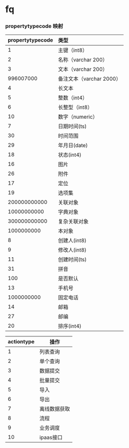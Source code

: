 # fq

### propertytypecode 映射

|propertytypecode|类型|
|:--|:--|
|1|主键（int8）|
|2|名称（varchar 200）|
|3|文本（varchar 200）|
|996007000|备注文本（varchar 2000）|
|4|长文本|
|5|整数（int4）|
|6|长整型（int8）|
|10|数字（numeric）|
|7|日期时间(ts)|
|30|时间范围|
|29|年月日(date)|
|18|状态(int4)|
|16|图片|
|26|附件|
|17|定位|
|19|选项集|
|200000000000|关联对象|
|10000000000|字典对象|
|300000000000|复杂关联对象|
|1000000000|本对象|
|8|创建人(int8)|
|9|修改人(int8)|
|11|创建时间(ts)|
|31|拼音|
|100|是否默认|
|13|手机号|
|1000000000|固定电话|
|14|邮箱|
|27|邮编|
|20|排序(int4)|


|actiontype|操作|
|--|--|
|1|列表查询|
|2|单个查询|
|3|数据提交|
|4|批量提交|
|5|导入|
|6|导出|
|7|离线数据获取|
|8|流程|
|9|业务调度|
|10|ipaas接口|